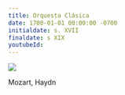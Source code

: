 ```yaml
---
title: Orquesta Clásica
date: 1700-01-01 00:00:00 -0700
initialdate: s. XVII
finaldate: s XIX
youtubeId: 
---
```


![](https://upload.wikimedia.org/wikipedia/commons/thumb/4/47/Croce-Mozart-Detail.jpg/185px-Croce-Mozart-Detail.jpg)

Mozart, Haydn

